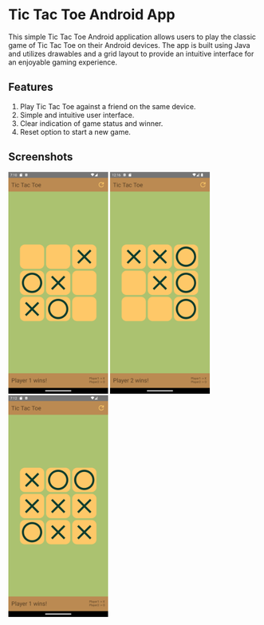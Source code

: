 # Tic Tac Toe Android App

This simple Tic Tac Toe Android application allows users to play the classic game of Tic Tac Toe on their Android devices. 
The app is built using Java and utilizes drawables and a grid layout to provide an intuitive interface for an enjoyable gaming experience.

## Features
 1. Play Tic Tac Toe against a friend on the same device.
 2. Simple and intuitive user interface.
 3. Clear indication of game status and winner.
 4. Reset option to start a new game.

## Screenshots
<img src="app/src/main/res/drawable/screenshot01.png" width="200" /> <img src="app/src/main/res/drawable/screenshot03.png" width="200" /> <img src="app/src/main/res/drawable/screenshot02.png" width="200" />
